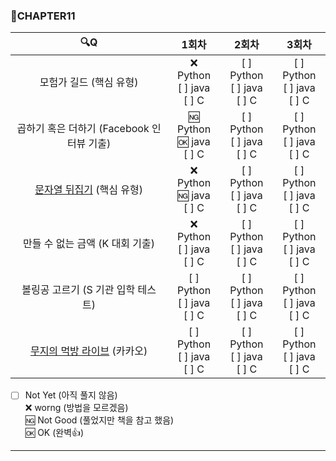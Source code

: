 ### :page_with_curl:CHAPTER11

|                  :mag:Q                   |                1회차                |               2회차               |               3회차               |
| :---------------------------------------: | :---------------------------------: | :-------------------------------: | :-------------------------------: |
|          모험가 길드 (핵심 유형)          | :x: Python<br/> [ ] java<br/> [ ] C | [ ] Python<br/>[ ] java<br/>[ ] C | [ ] Python<br/>[ ] java<br/>[ ] C |
| 곱하기 혹은 더하기 (Facebook 인터뷰 기출) | :ng: Python<br/>:ok: java<br/>[ ] C | [ ] Python<br/>[ ] java<br/>[ ] C | [ ] Python<br/>[ ] java<br/>[ ] C |
|         [문자열 뒤집기](https://www.acmicpc.net/problem/1439, "백준 링크") (핵심 유형)         | :x: Python<br/>:ng: java<br/>[ ] C  | [ ] Python<br/>[ ] java<br/>[ ] C | [ ] Python<br/>[ ] java<br/>[ ] C |
|      만들 수 없는 금액 (K 대회 기출)      |  :x: Python<br/>[ ] java<br/>[ ] C  | [ ] Python<br/>[ ] java<br/>[ ] C | [ ] Python<br/>[ ] java<br/>[ ] C |
|    볼링공 고르기 (S 기관 입학 테스트)     |  [ ] Python<br/>[ ] java<br/>[ ] C  | [ ] Python<br/>[ ] java<br/>[ ] C | [ ] Python<br/>[ ] java<br/>[ ] C |
|        [무지의 먹방 라이브](https://programmers.co.kr/learn/courses/30/lessons/42891, "프로그래머스 링크") (카카오)        |  [ ] Python<br/>[ ] java<br/>[ ] C  | [ ] Python<br/>[ ] java<br/>[ ] C | [ ] Python<br/>[ ] java<br/>[ ] C |

- [ ] Not Yet (아직 풀지 않음)<br/>
      :x: worng (방법을 모르겠음)<br/>
      :ng: Not Good (풀었지만 책을 참고 했음)<br/>
      :ok: OK (완벽:+1:)<br/>

---
